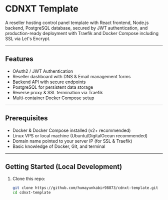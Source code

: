 # CDNXT Template

A reseller hosting control panel template with React frontend, Node.js backend, PostgreSQL database, secured by JWT authentication, and production-ready deployment with Traefik and Docker Compose including SSL via Let's Encrypt.

---

## Features

- OAuth2 / JWT Authentication
- Reseller dashboard with DNS & Email management forms
- Backend API with secure endpoints
- PostgreSQL for persistent data storage
- Reverse proxy & SSL termination via Traefik
- Multi-container Docker Compose setup

---

## Prerequisites

- Docker & Docker Compose installed (v2+ recommended)
- Linux VPS or local machine (Ubuntu/DigitalOcean recommended)
- Domain name pointed to your server IP (for SSL & Traefik)
- Basic knowledge of Docker, Git, and terminal

---

## Getting Started (Local Development)

1. Clone this repo:

   ```bash
   git clone https://github.com/humayunkabir98873/cdnxt-template.git
   cd cdnxt-template
